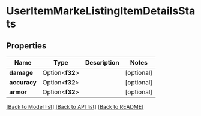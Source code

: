 # UserItemMarkeListingItemDetailsStats

## Properties

Name | Type | Description | Notes
------------ | ------------- | ------------- | -------------
**damage** | Option<**f32**> |  | [optional]
**accuracy** | Option<**f32**> |  | [optional]
**armor** | Option<**f32**> |  | [optional]

[[Back to Model list]](../README.md#documentation-for-models) [[Back to API list]](../README.md#documentation-for-api-endpoints) [[Back to README]](../README.md)


